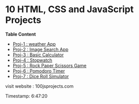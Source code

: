 # 10 HTML, CSS and JavaScript Projects

**Table Content**
- [Proj-1 : weather App](/project-1/ReadMe.md)
- [Proj-2 : Image Search App](/project-2/ReadMe.md)
- [Proj-3 :  Basic Calculator](/project-3/ReadMe.md)
- [Proj-4 :  Stopwatch](/project-4/ReadMe.md)
- [Proj-5 :  Rock Paper Scissors Game](/project-5/ReadMe.md)
- [Proj-6 :  Pomodoro Timer](/project-6/ReadMe.md)
- [Proj-7 :  Dice Roll Simulator](/project-7/ReadMe.md)








visit website : 100jsprojects.com

Timestamp: 6:47:20